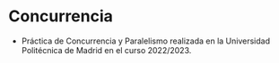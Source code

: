 # Concurrencia
- Práctica de Concurrencia y Paralelismo realizada en la Universidad Politécnica de Madrid en el curso 2022/2023.
